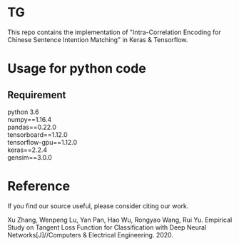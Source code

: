 # TG
This repo contains the implementation of "Intra-Correlation Encoding for Chinese Sentence Intention Matching" in Keras & Tensorflow.

# Usage for python code
## Requirement
python 3.6  
numpy==1.16.4  
pandas==0.22.0  
tensorboard==1.12.0  
tensorflow-gpu==1.12.0  
keras==2.2.4  
gensim==3.0.0
# Reference
If you find our source useful, please consider citing our work.

Xu Zhang, Wenpeng Lu, Yan Pan, Hao Wu, Rongyao Wang, Rui Yu. Empirical Study on Tangent Loss Function for Classification with Deep Neural Networks[J]//Computers & Electrical Engineering. 2020.
